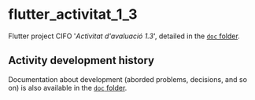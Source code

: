 # flutter_activitat_1_3

Flutter project CIFO '*Activitat d'avaluació 1.3*', detailed in the [`doc` folder](doc).

## Activity development history

Documentation about development (aborded problems, decisions, and so on) is also available in the [`doc` folder](doc/Activitat%20davaluacio%CC%81%201.3%20-%20Development.pdf).
